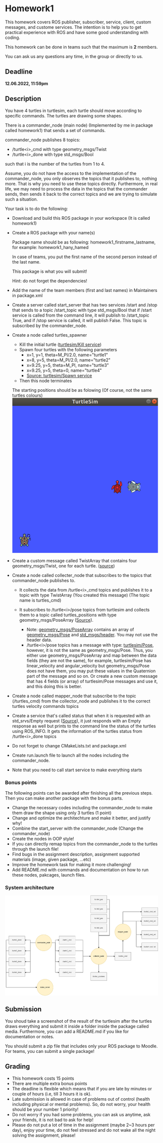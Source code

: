 # Homework1

This homework covers ROS publisher, subscriber, service, client, custom messages, and custome services. The intention is to help you to get practical experience with ROS and have some good understanding with coding. 

This homework can be done in teams such that the maximum is **2** members.

You can ask us any questions any time, in the group or directly to us.

## Deadline

**12.06.2022, 11:59pm**


## Description

You have 4 turtles in turtlesim, each turtle should move according to specific commands. The turtles are drawing some shapes. 

There is a commander_node (main node) (Implemented by me in package called homework1) that sends a set of commands.

commander_node publishes 8 topics:
* /turtle\<i>_cmd with type geometry_msgs/Twist
* /turtle\<i>_done with type std_msgs/Bool

such that i is the number of the turtles from 1 to 4.

Assume, you do not have the access to the implementation of the commander_node, you only observes the topics that it publishes to, nothing more. That is why you need to use these topics directly. Furthermore, in real life, we may need to process the data in the topics that the commander sends, then sends it back to the correct topics and we are trying to simulate such a situation.

Your task is to do the following:

* Download and build this ROS package in your workspace (It is called homework1)

* Create a ROS package with your name(s)
    
    Package name should be as following: homework1_firstname_lastname, for example: homework1_hany_hamed

    In case of teams, you put the first name of the second person instead of the last name.

    This package is what you will submit!

    Hint: do not forget the dependencies!

* Add the name of the team members (first and last names) in Maintainers in package.xml

* Create a server called start_server that has two services /start and /stop that sends to a topic /start_topic with type std_msgs/Bool that if /start service is called from the command line, it will publish to /start_topic True, and if /stop service is called, it will publish False. This topic is subscribed by the commander_node.

* Create a node called turtles_spawner
    * Kill the initial turtle ([turtlesim/Kill service](http://docs.ros.org/en/api/turtlesim/html/srv/Kill.html))
    * Spawn four turtles with the following parameters
        - x=1, y=1, theta=M_PI/2.0, name="turtle1"
        - x=8, y=5, theta=M_PI/2.0, name="turtle2"
        - x=9.25, y=5, theta=M_PI, name="turtle3"
        - x=9.25, y=5, theta=0, name="turtle4"
        - [Source: turtlesim/Spawn service](http://docs.ros.org/en/api/turtlesim/html/srv/Spawn.html)
    * Then this node terminates

    The starting positions should be as folowing (Of course, not the same turtles colours)
    ![pos.png](media/starting_pos.png)


* Create a custom message called TwistArray that contains four geometry_msgs/Twist, one for each turtle. ([source](http://docs.ros.org/en/api/geometry_msgs/html/msg/Twist.html))

* Create a node called collecter_node that subscribes to the topics that commander_node publishes to. 
    * It collects the data from /turtle\<i>_cmd topics and publishes it to a topic with type TwistArray (You created this message) (The topic name is turtles_cmd)

    * It subscribes to /turtle\<i>/pose topics from turtlesim and collects them to a topic called turtles_positions with type geometry_msgs/PoseArray ([Source](http://docs.ros.org/en/api/geometry_msgs/html/msg/PoseArray.html)).
        * Note: [geometry_msgs/PoseArray](http://docs.ros.org/en/lunar/api/geometry_msgs/html/msg/PoseArray.html) contains an array of [geometry_msgs/Pose](http://docs.ros.org/en/lunar/api/geometry_msgs/html/msg/Pose.html) and  [std_msgs/header](http://docs.ros.org/en/lunar/api/std_msgs/html/msg/Header.html). You may not use the header data.
        * /turtle\<i>/pose topics has a message with type: [turtlesim/Pose](http://docs.ros.org/en/api/turtlesim/html/msg/Pose.html), however, it is not the same as geometry_msgs/Pose. Thus, you either use geometry_msgs/PoseArray and map between the data fields (they are not the same), for example, turtlesim/Pose has linear_velocity and angular_velocity but geometry_msgs/Pose does not have them, you may put these values in the Quaternion part of the message and so on. Or create a new custom message that has 4 fields (or array) of turtlesim/Pose messages and use it, and this doing this is better.

* Create a node called mapper_node that subscribe to the topic (/turtles_cmd) from the collector_node and publishes it to the correct turtles velocity commands topics 

* Create a service that's called status that when it is requested with an std_srvs/Empty request ([Source](http://docs.ros.org/en/api/std_srvs/html/srv/Empty.html)), it just responds with an Empty response as well but prints to the command line the status of the turtles using ROS_INFO. It gets the information of the turtles status from /turtle\<i>_done topics

* Do not forget to change CMakeLists.txt and package.xml

* Create run.launch file to launch all the nodes including the commander_node.

* Note that you need to call start service to make everything starts

### Bonus points

The following points can be awarded after finishing all the previous steps. Then you can make another package with the bonus parts.

* Change the necessary codes including the commander_node to make them draw the shape using only 3 turtles (1 point)
* Change and optimize the architechture and make it better, and justify why!
* Combine the start_server with the commander_node (Change the commander_node)
* Create the nodes in OOP style!
* If you can directly remap topics from the commander_node to the turtles through the launch file!
* Find bugs in the assignment description, assignment supported materials (image, given package, ...etc)
* Improve the homework task for making it more challenging!
* Add README.md with commands and documentation on how to run these nodes, pakcages, launch files.


### System architecture
![arch.png](media/Intro2ROS-homework.png)


## Submission


You shoud take a screenshot of the result of the turtlesim after the turtles draws everything and submit it inside a folder inside the package called media. Furthermore, you can add a README.md if you like for documentation or notes.

You should submit a zip file that includes only your ROS package to Moodle. For teams, you can submit a single package!

## Grading

* This homework costs 15 points
* There are multiple extra bonus points
* The deadline is flexible which means that if you are late by minutes or couple of hours (i.e, till 3 hours it is ok).
* Late submission is allowed in case of problems out of control (health including physical or mental problems). So, do not worry, your health should be your number 1 priority!
* Do not worry if you had some problems, you can ask us anytime, ask your friends, it is not bad to ask for help!
* Please do not put a lot of time in the assignment (maybe 2~3 hours per day), enjoy your time, do not feel stressed and do not wake all the night solving the assignment, please!
